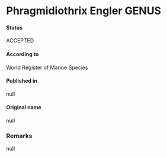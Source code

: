 Phragmidiothrix Engler GENUS
=======

#### Status
ACCEPTED

#### According to
World Register of Marine Species

#### Published in
null

#### Original name
null

### Remarks
null